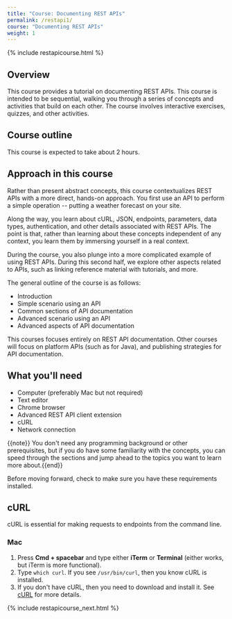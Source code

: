 ```yaml
---
title: "Course: Documenting REST APIs"
permalink: /restapi1/
course: "Documenting REST APIs"
weight: 1
---
```

{% include restapicourse.html %}

## Overview
This course provides a tutorial on documenting REST APIs. This course is intended to be sequential, walking you through a series of concepts and activities that build on each other. The course involves interactive exercises, quizzes, and other activities.

## Course outline

This course is expected to take about 2 hours.

## Approach in this course

Rather than present abstract concepts, this course contextualizes REST APIs with a more direct, hands-on approach. You first use an API to perform a simple operation -- putting a weather forecast on your site. 

Along the way, you learn about cURL, JSON, endpoints, parameters, data types, authentication, and other details associated with REST APIs. The point is that, rather than learning about these concepts independent of any context, you learn them by immersing yourself in a real context.

During the course, you also plunge into a more complicated example of using REST APIs. During this second half, we explore other aspects related to APIs, such as linking reference material with tutorials, and more.

The general outline of the course is as follows:

* Introduction
* Simple scenario using an API
* Common sections of API documentation
* Advanced scenario using an API
* Advanced aspects of API documentation

This courses focuses entirely on REST API documentation. Other courses will focus on platform APIs (such as for Java), and publishing strategies for API documentation.

## What you'll need

* Computer (preferably Mac but not required)
* Text editor
* Chrome browser
* Advanced REST API client extension
* cURL
* Network connection

{{note}} You don't need any programming background or other prerequisites, but if you do have some familiarity with the concepts, you can speed through the sections and jump ahead to the topics you want to learn more about.{{end}}

Before moving forward, check to make sure you have these requirements installed.
 
## cURL

cURL is essential for making requests to endpoints from the command line. 

### Mac 
1. Press **Cmd + spacebar** and type either **iTerm** or **Terminal** (either works, but iTerm is more functional). 
2. Type `which curl`.
	If you see `/usr/bin/curl`, then you know cURL is installed. 
3. If you don't have cURL, then you need to download and install it. See [cURL](http://curl.haxx.se/) for more details.

{% include restapicourse_next.html %}